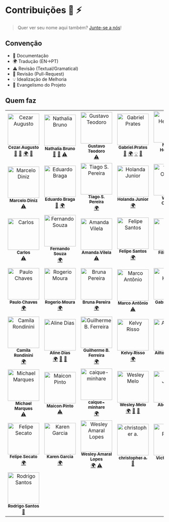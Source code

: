 # Contribuições :wolf: :zap:

> Quer ver seu nome aqui também? [Junte-se a nós](CONTRIBUTING.md)!

## Convenção

* :book: Documentação
* :earth_africa: Tradução (EN->PT)
* :warning: Revisão (Textual/Gramatical)
* :eyes: Revisão (Pull-Request)
* :bulb: Idealização de Melhoria
* :loudspeaker: Evangelismo do Projeto

## Quem faz

<!--
* Documentação (doc)
* Tradução (EN->PT) (translation)
* Revisão (Textual/Gramatical) (tests)
* Revisão (Pull-Request) (prReview)
* Idealização de Melhoria (example)
* Evangelismo do Projeto (talks)
-->

<!-- ALL-CONTRIBUTORS-LIST:START - Do not remove or modify this section -->
<!-- prettier-ignore -->
<table>
  <tr>
    <td align="center"><a href="https://github.com/cezaraugusto"><img src="https://avatars1.githubusercontent.com/u/4672033?s=460&v=4" width="100px;" alt="Cezar Augusto"/><br /><sub><b>Cezar Augusto</b></sub></a><br /><a href="https://github.com/cezaraugusto/You-Dont-Know-JS/commits?author=" title="Documentation">📖</a> <a href="#review" title="Reviewed Pull Requests">👀</a> <a href="#translation" title="Translation">🌍</a> <a href="#talk" title="Talks">📢</a></td>
    <td align="center"><a href="https://github.com/nathaliabruno"><img src="https://avatars2.githubusercontent.com/u/11399286?s=460&v=4" width="100px;" alt="Nathalia Bruno"/><br /><sub><b>Nathalia Bruno</b></sub></a><br /><a href="https://github.com/cezaraugusto/You-Dont-Know-JS/commits?author=" title="Documentation">📖</a> <a href="#review" title="Reviewed Pull Requests">👀</a> <a href="https://github.com/cezaraugusto/You-Dont-Know-JS/commits?author=" title="Tests">⚠️</a></td>
    <td align="center"><a href="https://github.com/gustavoteodoro"><img src="https://avatars3.githubusercontent.com/u/7719986?s=460&v=4" width="100px;" alt="Gustavo Teodoro"/><br /><sub><b>Gustavo Teodoro</b></sub></a><br /><a href="https://github.com/cezaraugusto/You-Dont-Know-JS/commits?author=" title="Tests">⚠️</a></td>
    <td align="center"><a href="https://github.com/gabsprates"><img src="https://avatars1.githubusercontent.com/u/12635603?s=460&v=4" width="100px;" alt="Gabriel Prates"/><br /><sub><b>Gabriel Prates</b></sub></a><br /><a href="#review" title="Reviewed Pull Requests">👀</a> <a href="#translation" title="Translation">🌍</a> <a href="#example" title="Examples">💡</a> <a href="#talk" title="Talks">📢</a></td>
    <td align="center"><a href="https://github.com/nersoh"><img src="https://avatars2.githubusercontent.com/u/1930729?s=460&v=4" width="100px;" alt="Nelson Henrique"/><br /><sub><b>Nelson Henrique</b></sub></a><br /><a href="#translation" title="Translation">🌍</a></td>
    <td align="center"><a href="https://github.com/raribeiro"><img src="https://avatars0.githubusercontent.com/u/2672060?s=460&v=4" width="100px;" alt="Rodnei A. Ribeiro"/><br /><sub><b>Rodnei A. Ribeiro</b></sub></a><br /><a href="https://github.com/cezaraugusto/You-Dont-Know-JS/commits?author=" title="Tests">⚠️</a></td>
    <td align="center"><a href="https://github.com/nelsonpjunior"><img src="https://avatars3.githubusercontent.com/u/771149?s=460&v=4" width="100px;" alt="Nelson P. Junior"/><br /><sub><b>Nelson P. Junior</b></sub></a><br /><a href="#translation" title="Translation">🌍</a></td>
  </tr>
  <tr>
    <td align="center"><a href="https://github.com/marcelod"><img src="https://avatars0.githubusercontent.com/u/441936?s=460&v=4" width="100px;" alt="Marcelo Diniz"/><br /><sub><b>Marcelo Diniz</b></sub></a><br /><a href="https://github.com/cezaraugusto/You-Dont-Know-JS/commits?author=" title="Tests">⚠️</a></td>
    <td align="center"><a href="https://github.com/ebragaparah"><img src="https://avatars1.githubusercontent.com/u/265716?s=460&v=4" width="100px;" alt="Eduardo Braga"/><br /><sub><b>Eduardo Braga</b></sub></a><br /><a href="https://github.com/cezaraugusto/You-Dont-Know-JS/commits?author=" title="Documentation">📖</a> <a href="#translation" title="Translation">🌍</a></td>
    <td align="center"><a href="https://github.com/TiagoSilvaPereira"><img src="https://avatars2.githubusercontent.com/u/11933789?s=460&v=4" width="100px;" alt="Tiago S. Pereira"/><br /><sub><b>Tiago S. Pereira</b></sub></a><br /><a href="#translation" title="Translation">🌍</a></td>
    <td align="center"><a href="https://github.com/holandajunior"><img src="https://avatars0.githubusercontent.com/u/16870585?s=460&v=4" width="100px;" alt="Holanda Junior"/><br /><sub><b>Holanda Junior</b></sub></a><br /><a href="#translation" title="Translation">🌍</a></td>
    <td align="center"><a href="https://github.com/woliveiras"><img src="https://avatars1.githubusercontent.com/u/4243601?s=460&v=4" width="100px;" alt="William Oliveira"/><br /><sub><b>William Oliveira</b></sub></a><br /><a href="#talk" title="Talks">📢</a></td>
    <td align="center"><a href="https://github.com/gmsecrieru"><img src="https://avatars1.githubusercontent.com/u/190883?s=460&v=4" width="100px;" alt="George Secrieru"/><br /><sub><b>George Secrieru</b></sub></a><br /><a href="#translation" title="Translation">🌍</a> <a href="https://github.com/cezaraugusto/You-Dont-Know-JS/commits?author=" title="Tests">⚠️</a> <a href="#review" title="Reviewed Pull Requests">👀</a> <a href="#example" title="Examples">💡</a></td>
    <td align="center"><a href="https://github.com/doomsterinc"><img src="https://avatars0.githubusercontent.com/u/5833310?s=460&v=4" width="100px;" alt="Maicon Giovani"/><br /><sub><b>Maicon Giovani</b></sub></a><br /><a href="https://github.com/cezaraugusto/You-Dont-Know-JS/commits?author=" title="Tests">⚠️</a></td>
  </tr>
  <tr>
    <td align="center"><a href="https://github.com/carloszan"><img src="https://avatars2.githubusercontent.com/u/6218906?s=460&v=4" width="100px;" alt="Carlos"/><br /><sub><b>Carlos</b></sub></a><br /><a href="https://github.com/cezaraugusto/You-Dont-Know-JS/commits?author=" title="Tests">⚠️</a></td>
    <td align="center"><a href="https://github.com/fernandosouza"><img src="https://avatars0.githubusercontent.com/u/502575?s=460&v=4" width="100px;" alt="Fernando Souza"/><br /><sub><b>Fernando Souza</b></sub></a><br /><a href="#translation" title="Translation">🌍</a></td>
    <td align="center"><a href="https://github.com/amandavilela"><img src="https://avatars1.githubusercontent.com/u/9295389?s=460&v=4" width="100px;" alt="Amanda Vilela"/><br /><sub><b>Amanda Vilela</b></sub></a><br /><a href="https://github.com/cezaraugusto/You-Dont-Know-JS/commits?author=" title="Tests">⚠️</a></td>
    <td align="center"><a href="https://github.com/fesnt"><img src="" width="100px;" alt="Felipe Santos"/><br /><sub><b>Felipe Santos</b></sub></a><br /><a href="#translation" title="Translation">🌍</a></td>
    <td align="center"><a href="https://github.com/ninrod"><img src="https://avatars2.githubusercontent.com/u/8352747?s=460&v=4" width="100px;" alt="Filipe Silva"/><br /><sub><b>Filipe Silva</b></sub></a><br /><a href="https://github.com/cezaraugusto/You-Dont-Know-JS/commits?author=" title="Tests">⚠️</a></td>
    <td align="center"><a href="https://github.com/zavjs"><img src="https://avatars0.githubusercontent.com/u/19506813?s=460&v=4" width="100px;" alt="zav"/><br /><sub><b>zav</b></sub></a><br /><a href="#translation" title="Translation">🌍</a></td>
    <td align="center"><a href="https://github.com/dulcetti"><img src="https://avatars2.githubusercontent.com/u/29564?s=460&v=4" width="100px;" alt="Bruno Dulcetti"/><br /><sub><b>Bruno Dulcetti</b></sub></a><br /><a href="https://github.com/cezaraugusto/You-Dont-Know-JS/commits?author=" title="Tests">⚠️</a></td>
  </tr>
  <tr>
    <td align="center"><a href="https://github.com/oPauloChaves"><img src="https://avatars2.githubusercontent.com/u/5408308?s=460&v=4" width="100px;" alt="Paulo Chaves"/><br /><sub><b>Paulo Chaves</b></sub></a><br /><a href="#translation" title="Translation">🌍</a></td>
    <td align="center"><a href="https://github.com/Rogerfm"><img src="https://avatars1.githubusercontent.com/u/51328368?s=460&v=4" width="100px;" alt="Rogerio Moura"/><br /><sub><b>Rogerio Moura</b></sub></a><br /><a href="#translation" title="Translation">🌍</a></td>
    <td align="center"><a href="https://github.com/brunapereira"><img src="https://avatars2.githubusercontent.com/u/4603866?s=460&v=4" width="100px;" alt="Bruna Pereira"/><br /><sub><b>Bruna Pereira</b></sub></a><br /><a href="#translation" title="Translation">🌍</a></td>
    <td align="center"><a href="https://github.com/thismarcoantonio"><img src="https://avatars3.githubusercontent.com/u/25869417?s=460&v=4" width="100px;" alt="Marco Antônio"/><br /><sub><b>Marco Antônio</b></sub></a><br /><a href="https://github.com/cezaraugusto/You-Dont-Know-JS/commits?author=" title="Tests">⚠️</a></td>
    <td align="center"><a href="https://github.com/gkal19"><img src="https://avatars1.githubusercontent.com/u/11067705?s=460&v=4" width="100px;" alt="Gabriel Kalani"/><br /><sub><b>Gabriel Kalani</b></sub></a><br /><a href="#translation" title="Translation">🌍</a></td>
    <td align="center"><a href="https://github.com/felipe-augusto"><img src="https://avatars2.githubusercontent.com/u/9551950?s=460&v=4" width="100px;" alt="Felipe Augusto"/><br /><sub><b>Felipe Augusto</b></sub></a><br /><a href="#translation" title="Translation">🌍</a></td>
    <td align="center"><a href="https://github.com/viltonbonifacio"><img src="https://avatars3.githubusercontent.com/u/14949486?s=460&v=4" width="100px;" alt="Vilton Bonifacio"/><br /><sub><b>Vilton Bonifacio</b></sub></a><br /><a href="#review" title="Reviewed Pull Requests">👀</a></td>
  </tr>
  <tr>
    <td align="center"><a href="https://github.com/crondinini"><img src="https://avatars2.githubusercontent.com/u/21973269?s=460&v=4" width="100px;" alt="Camila Rondinini"/><br /><sub><b>Camila Rondinini</b></sub></a><br /><a href="#translation" title="Translation">🌍</a></td>
    <td align="center"><a href="https://github.com/alinedmelo"><img src="https://avatars3.githubusercontent.com/u/13500967?s=460&v=4" width="100px;" alt="Aline Dias"/><br /><sub><b>Aline Dias</b></sub></a><br /><a href="#translation" title="Translation">🌍</a> <a href="https://github.com/cezaraugusto/You-Dont-Know-JS/commits?author=" title="Documentation">📖</a> <a href="#review" title="Reviewed Pull Requests">👀</a></td>
    <td align="center"><a href="https://github.com/guilhermebferreira"><img src="https://avatars0.githubusercontent.com/u/5393392?s=460&v=4" width="100px;" alt="Guilherme B. Ferreira"/><br /><sub><b>Guilherme B. Ferreira</b></sub></a><br /><a href="#translation" title="Translation">🌍</a></td>
    <td align="center"><a href="https://github.com/kelvynrisso"><img src="https://avatars0.githubusercontent.com/u/4906231?s=460&v=4" width="100px;" alt="Kelvy Risso"/><br /><sub><b>Kelvy Risso</b></sub></a><br /><a href="#translation" title="Translation">🌍</a></td>
    <td align="center"><a href="https://github.com/ailton07"><img src="https://avatars2.githubusercontent.com/u/2119793?s=460&v=4" width="100px;" alt="Ailton da Silva"/><br /><sub><b>Ailton da Silva</b></sub></a><br /><a href="#translation" title="Translation">🌍</a></td>
    <td align="center"><a href="https://github.com/jessicapaz"><img src="https://avatars3.githubusercontent.com/u/20428941?s=460&v=4" width="100px;" alt="Jéssica Paz"/><br /><sub><b>Jéssica Paz</b></sub></a><br /><a href="https://github.com/cezaraugusto/You-Dont-Know-JS/commits?author=" title="Tests">⚠️</a></td>
    <td align="center"><a href="https://github.com/osmar-vil"><img src="https://avatars0.githubusercontent.com/u/16701826?s=460&v=4" width="100px;" alt="Osmar"/><br /><sub><b>Osmar</b></sub></a><br /><a href="#translation" title="Translation">🌍</a></td>
  </tr>
  <tr>
    <td align="center"><a href="https://github.com/michaelycus"><img src="https://avatars2.githubusercontent.com/u/3816654?s=460&v=4" width="100px;" alt="Michael Marques"/><br /><sub><b>Michael Marques</b></sub></a><br /><a href="https://github.com/cezaraugusto/You-Dont-Know-JS/commits?author=" title="Tests">⚠️</a></td>
    <td align="center"><a href="https://github.com/maiconpinto"><img src="https://avatars3.githubusercontent.com/u/1476940?s=460&v=4" width="100px;" alt="Maicon Pinto"/><br /><sub><b>Maicon Pinto</b></sub></a><br /><a href="https://github.com/cezaraugusto/You-Dont-Know-JS/commits?author=" title="Tests">⚠️</a></td>
    <td align="center"><a href="https://github.com/caique-minhare"><img src="https://avatars2.githubusercontent.com/u/38961490?s=460&v=4" width="100px;" alt="caique-minhare"/><br /><sub><b>caique-minhare</b></sub></a><br /><a href="#translation" title="Translation">🌍</a></td>
    <td align="center"><a href="https://github.com/wesmelo"><img src="https://avatars3.githubusercontent.com/u/36521654?s=460&v=4" width="100px;" alt="Wesley Melo"/><br /><sub><b>Wesley Melo</b></sub></a><br /><a href="#translation" title="Translation">🌍</a> <a href="https://github.com/cezaraugusto/You-Dont-Know-JS/commits?author=" title="Documentation">📖</a> <a href="#review" title="Reviewed Pull Requests">👀</a></td>
    <td align="center"><a href="https://github.com/s0nicR3ducer"><img src="https://avatars3.githubusercontent.com/u/30609244?v=4" width="100px;" alt="Abel Junior"/><br /><sub><b>Abel Junior</b></sub></a><br /><a href="#translation-s0nicR3ducer" title="Translation">🌍</a></td>
    <td align="center"><a href="https://github.com/mauromattos00"><img src="https://avatars2.githubusercontent.com/u/13375865?v=4" width="100px;" alt="Mauro Mattos"/><br /><sub><b>Mauro Mattos</b></sub></a><br /><a href="#translation-mauromattos00" title="Translation">🌍</a></td>
    <td align="center"><a href="https://github.com/victorhsluiz"><img src="https://avatars1.githubusercontent.com/u/39959252?v=4" width="100px;" alt="Victor Luiz"/><br /><sub><b>Victor Luiz</b></sub></a><br /><a href="#translation-victorhsluiz" title="Translation">🌍</a></td>
  </tr>
  <tr>
    <td align="center"><a href="https://www.linkedin.com/in/felipesecato/"><img src="https://avatars0.githubusercontent.com/u/5840942?v=4" width="100px;" alt="Felipe Secato"/><br /><sub><b>Felipe Secato</b></sub></a><br /><a href="#translation-secato" title="Translation">🌍</a></td>
    <td align="center"><a href="https://www.linkedin.com/in/karenkgs/"><img src="https://avatars1.githubusercontent.com/u/7390167?v=4" width="100px;" alt="Karen Garcia"/><br /><sub><b>Karen Garcia</b></sub></a><br /><a href="#translation-karenkgs" title="Translation">🌍</a></td>
    <td align="center"><a href="https://www.linkedin.com/in/wesdeveloper"><img src="https://avatars0.githubusercontent.com/u/13066330?v=4" width="100px;" alt="Wesley Amaral Lopes"/><br /><sub><b>Wesley Amaral Lopes</b></sub></a><br /><a href="#translation-wesdeveloper" title="Translation">🌍</a> <a href="https://github.com/cezaraugusto/You-Dont-Know-JS/commits?author=wesdeveloper" title="Tests">⚠️</a></td>
    <td align="center"><a href="https://github.com/garboso"><img src="https://avatars0.githubusercontent.com/u/50976118?v=4" width="100px;" alt="christopher a."/><br /><sub><b>christopher a.</b></sub></a><br /><a href="https://github.com/cezaraugusto/You-Dont-Know-JS/commits?author=garboso" title="Documentation">📖</a></td>
    <td align="center"><a href="https://github.com/victorpothin"><img src="https://avatars1.githubusercontent.com/u/24586471?v=4" width="100px;" alt="Victor Pothin"/><br /><sub><b>Victor Pothin</b></sub></a><br /><a href="https://github.com/cezaraugusto/You-Dont-Know-JS/commits?author=victorpothin" title="Documentation">📖</a></td>
    <td align="center"><a href="https://github.com/gustavofabro"><img src="https://avatars1.githubusercontent.com/u/14109186?v=4" width="100px;" alt="Gustavo Fabro"/><br /><sub><b>Gustavo Fabro</b></sub></a><br /><a href="https://github.com/cezaraugusto/You-Dont-Know-JS/commits?author=gustavofabro" title="Documentation">📖</a></td>
    <td align="center"><a href="https://github.com/Ilivanilton"><img src="https://avatars2.githubusercontent.com/u/684073?v=4" width="100px;" alt="Ilivanilton"/><br /><sub><b>Ilivanilton</b></sub></a><br /><a href="https://github.com/cezaraugusto/You-Dont-Know-JS/commits?author=Ilivanilton" title="Documentation">📖</a></td>
  </tr>
  <tr>
    <td align="center"><a href="https://github.com/imsantosrodrigo"><img src="https://avatars3.githubusercontent.com/u/23555768?v=4" width="100px;" alt="Rodrigo Santos"/><br /><sub><b>Rodrigo Santos</b></sub></a><br /><a href="https://github.com/cezaraugusto/You-Dont-Know-JS/commits?author=imsantosrodrigo" title="Documentation">📖</a></td>
  </tr>
</table>

<!-- ALL-CONTRIBUTORS-LIST:END -->
